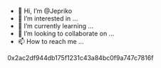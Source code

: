 - 👋 Hi, I’m @Jepriko
- 👀 I’m interested in ...
- 🌱 I’m currently learning ...
- 💞️ I’m looking to collaborate on ...
- 📫 How to reach me ...

<!---
Jepriko/Jepriko is a ✨ special ✨ repository because its `README.md` (this file) appears on your GitHub profile.
You can click the Preview link to take a look at your changes.
--->
0x2ac2df944db175f1231c43a84bc0f9a747c7816f
